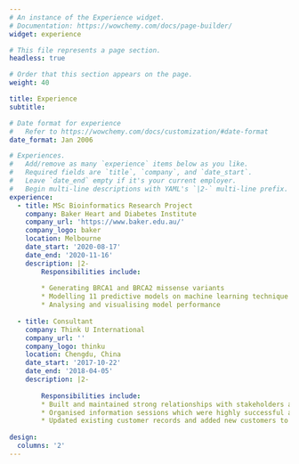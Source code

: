 ```yaml
---
# An instance of the Experience widget.
# Documentation: https://wowchemy.com/docs/page-builder/
widget: experience

# This file represents a page section.
headless: true

# Order that this section appears on the page.
weight: 40

title: Experience
subtitle:

# Date format for experience
#   Refer to https://wowchemy.com/docs/customization/#date-format
date_format: Jan 2006

# Experiences.
#   Add/remove as many `experience` items below as you like.
#   Required fields are `title`, `company`, and `date_start`.
#   Leave `date_end` empty if it's your current employer.
#   Begin multi-line descriptions with YAML's `|2-` multi-line prefix.
experience:
  - title: MSc Bioinformatics Research Project
    company: Baker Heart and Diabetes Institute
    company_url: 'https://www.baker.edu.au/'
    company_logo: baker
    location: Melbourne
    date_start: '2020-08-17'
    date_end: '2020-11-16'
    description: |2-
        Responsibilities include:
        
        * Generating BRCA1 and BRCA2 missense variants
        * Modelling 11 predictive models on machine learning technique
        * Analysing and visualising model performance
        
  - title: Consultant
    company: Think U International
    company_url: ''
    company_logo: thinku
    location: Chengdu, China
    date_start: '2017-10-22'
    date_end: '2018-04-05'
    description: |2-
    
        Responsibilities include:
        * Built and maintained strong relationships with stakeholders and provided after-sale service
        * Organised information sessions which were highly successful and contributed to a substaintial increase in revenue from sales
        * Updated existing customer records and added new customers to data files in the internal management system to accurately record details
        
design:
  columns: '2'
---
```

